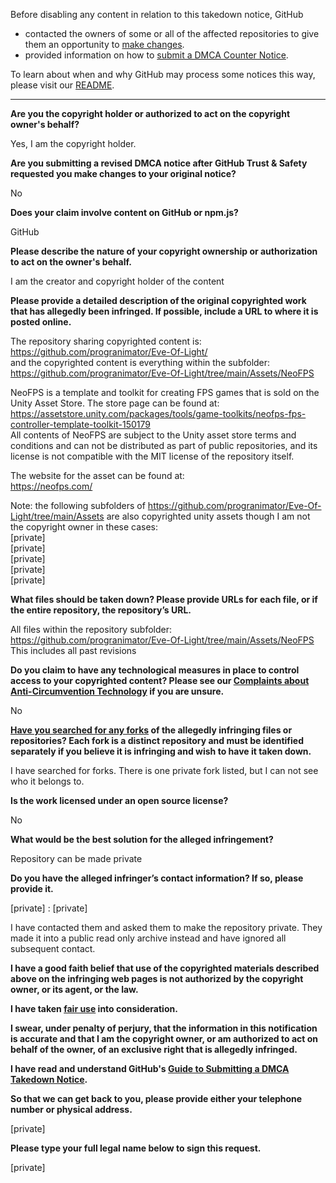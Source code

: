 Before disabling any content in relation to this takedown notice, GitHub
- contacted the owners of some or all of the affected repositories to give them an opportunity to [make changes](https://docs.github.com/en/github/site-policy/dmca-takedown-policy#a-how-does-this-actually-work).
- provided information on how to [submit a DMCA Counter Notice](https://docs.github.com/en/articles/guide-to-submitting-a-dmca-counter-notice).

To learn about when and why GitHub may process some notices this way, please visit our [README](https://github.com/github/dmca/blob/master/README.md#anatomy-of-a-takedown-notice).

---

**Are you the copyright holder or authorized to act on the copyright owner's behalf?**

Yes, I am the copyright holder.

**Are you submitting a revised DMCA notice after GitHub Trust & Safety requested you make changes to your original notice?**

No

**Does your claim involve content on GitHub or npm.js?**

GitHub

**Please describe the nature of your copyright ownership or authorization to act on the owner's behalf.**

I am the creator and copyright holder of the content

**Please provide a detailed description of the original copyrighted work that has allegedly been infringed. If possible, include a URL to where it is posted online.**
 
The repository sharing copyrighted content is:  
https://github.com/progranimator/Eve-Of-Light/  
and the copyrighted content is everything within the subfolder:  
https://github.com/progranimator/Eve-Of-Light/tree/main/Assets/NeoFPS

NeoFPS is a template and toolkit for creating FPS games that is sold on the Unity Asset Store. The store page can be found at:  
https://assetstore.unity.com/packages/tools/game-toolkits/neofps-fps-controller-template-toolkit-150179  
All contents of NeoFPS are subject to the Unity asset store terms and conditions and can not be distributed as part of public repositories, and its license is not compatible with the MIT license of the repository itself.

The website for the asset can be found at:  
https://neofps.com/

Note: the following subfolders of https://github.com/progranimator/Eve-Of-Light/tree/main/Assets are also copyrighted unity assets though I am not the copyright owner in these cases:  
[private]  
[private]  
[private]  
[private]  
[private]  

**What files should be taken down? Please provide URLs for each file, or if the entire repository, the repository’s URL.**

All files within the repository subfolder: https://github.com/progranimator/Eve-Of-Light/tree/main/Assets/NeoFPS  
This includes all past revisions

**Do you claim to have any technological measures in place to control access to your copyrighted content? Please see our <a href="https://docs.github.com/articles/guide-to-submitting-a-dmca-takedown-notice#complaints-about-anti-circumvention-technology">Complaints about Anti-Circumvention Technology</a> if you are unsure.**

No

**<a href="https://docs.github.com/articles/dmca-takedown-policy#b-what-about-forks-or-whats-a-fork">Have you searched for any forks</a> of the allegedly infringing files or repositories? Each fork is a distinct repository and must be identified separately if you believe it is infringing and wish to have it taken down.**

I have searched for forks. There is one private fork listed, but I can not see who it belongs to.

**Is the work licensed under an open source license?**

No

**What would be the best solution for the alleged infringement?**

Repository can be made private

**Do you have the alleged infringer’s contact information? If so, please provide it.**

[private] : [private]  

I have contacted them and asked them to make the repository private. They made it into a public read only archive instead and have ignored all subsequent contact.

**I have a good faith belief that use of the copyrighted materials described above on the infringing web pages is not authorized by the copyright owner, or its agent, or the law.**

**I have taken <a href="https://www.lumendatabase.org/topics/22">fair use</a> into consideration.**

**I swear, under penalty of perjury, that the information in this notification is accurate and that I am the copyright owner, or am authorized to act on behalf of the owner, of an exclusive right that is allegedly infringed.**

**I have read and understand GitHub's <a href="https://docs.github.com/articles/guide-to-submitting-a-dmca-takedown-notice/">Guide to Submitting a DMCA Takedown Notice</a>.**

**So that we can get back to you, please provide either your telephone number or physical address.**

[private]

**Please type your full legal name below to sign this request.**

[private]
